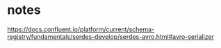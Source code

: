 # notes

https://docs.confluent.io/platform/current/schema-registry/fundamentals/serdes-develop/serdes-avro.html#avro-serializer
